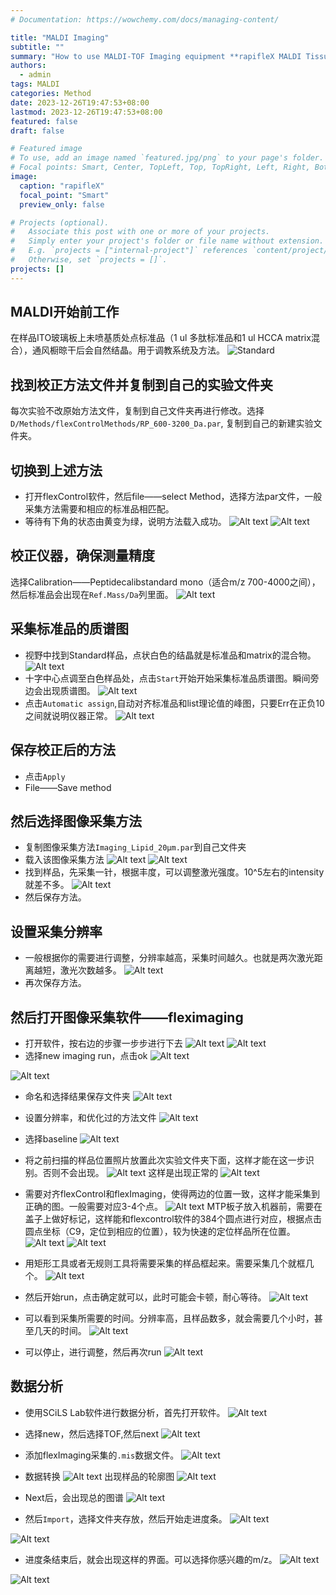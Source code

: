 ```yaml
---
# Documentation: https://wowchemy.com/docs/managing-content/

title: "MALDI Imaging"
subtitle: ""
summary: "How to use MALDI-TOF Imaging equipment **rapifleX MALDI Tissuetyper** from BRUKER company."
authors: 
  - admin
tags: MALDI
categories: Method
date: 2023-12-26T19:47:53+08:00
lastmod: 2023-12-26T19:47:53+08:00
featured: false
draft: false

# Featured image
# To use, add an image named `featured.jpg/png` to your page's folder.
# Focal points: Smart, Center, TopLeft, Top, TopRight, Left, Right, BottomLeft, Bottom, BottomRight.
image:
  caption: "rapifleX"
  focal_point: "Smart"
  preview_only: false

# Projects (optional).
#   Associate this post with one or more of your projects.
#   Simply enter your project's folder or file name without extension.
#   E.g. `projects = ["internal-project"]` references `content/project/deep-learning/index.md`.
#   Otherwise, set `projects = []`.
projects: []
---
```

## MALDI开始前工作
在样品ITO玻璃板上未喷基质处点标准品（1 ul 多肽标准品和1 ul HCCA matrix混合），通风橱晾干后会自然结晶。用于调教系统及方法。
![Standard](image.png)

## 找到校正方法文件并复制到自己的实验文件夹
每次实验不改原始方法文件，复制到自己文件夹再进行修改。选择`D/Methods/flexControlMethods/RP_600-3200_Da.par`, 复制到自己的新建实验文件夹。

## 切换到上述方法
- 打开flexControl软件，然后file——select Method，选择方法par文件，一般采集方法需要和相应的标准品相匹配。
- 等待有下角的状态由黄变为绿，说明方法载入成功。
![Alt text](image-1.png)
![Alt text](image-4.png)

## 校正仪器，确保测量精度
选择Calibration——Peptidecalibstandard mono（适合m/z 700-4000之间），然后标准品会出现在`Ref.Mass/Da`列里面。
![Alt text](image-3.png)

## 采集标准品的质谱图
- 视野中找到Standard样品，点状白色的结晶就是标准品和matrix的混合物。
![Alt text](image-5.png)
- 十字中心点调至白色样品处，点击`Start`开始开始采集标准品质谱图。瞬间旁边会出现质谱图。
![Alt text](image-6.png)
- 点击`Automatic assign`,自动对齐标准品和list理论值的峰图，只要Err在正负10之间就说明仪器正常。
![Alt text](image-7.png)
## 保存校正后的方法
- 点击`Apply`
- File——Save method

## 然后选择图像采集方法
- 复制图像采集方法`Imaging_Lipid_20µm.par`到自己文件夹
- 载入该图像采集方法
![Alt text](image-8.png)
![Alt text](image-9.png)
- 找到样品，先采集一针，根据丰度，可以调整激光强度。10^5左右的intensity就差不多。
![Alt text](image-10.png)
- 然后保存方法。

## 设置采集分辨率
- 一般根据你的需要进行调整，分辨率越高，采集时间越久。也就是两次激光距离越短，激光次数越多。
![Alt text](image-11.png)
- 再次保存方法。

## 然后打开图像采集软件——fleximaging
- 打开软件，按右边的步骤一步步进行下去
![Alt text](image-12.png)
![Alt text](image-16.png)
- 选择new imaging run，点击ok
![Alt text](image-13.png)

![Alt text](image-14.png)
- 命名和选择结果保存文件夹
![Alt text](image-15.png)
- 设置分辨率，和优化过的方法文件
![Alt text](image-17.png)

- 选择baseline
![Alt text](image-18.png)

- 将之前扫描的样品位置照片放置此次实验文件夹下面，这样才能在这一步识别。否则不会出现。
![Alt text](image-19.png)
这样是出现正常的
![Alt text](image-20.png)

- 需要对齐flexControl和flexImaging，使得两边的位置一致，这样才能采集到正确的图。一般需要对应3-4个点。
![Alt text](image-21.png)
MTP板子放入机器前，需要在盖子上做好标记，这样能和flexcontrol软件的384个圆点进行对应，根据点击圆点坐标（C9，定位到相应的位置），较为快速的定位样品所在位置。
![Alt text](image-22.png)
![Alt text](image-23.png)

- 用矩形工具或者无规则工具将需要采集的样品框起来。需要采集几个就框几个。
![Alt text](image-24.png)

- 然后开始run，点击确定就可以，此时可能会卡顿，耐心等待。
![Alt text](image-25.png)

- 可以看到采集所需要的时间。分辨率高，且样品数多，就会需要几个小时，甚至几天的时间。
![Alt text](image-27.png)

- 可以停止，进行调整，然后再次run
![Alt text](image-28.png)

## 数据分析
- 使用SCiLS Lab软件进行数据分析，首先打开软件。
![Alt text](image-29.png)

- 选择new，然后选择TOF,然后next
![Alt text](image-30.png)

- 添加flexImaging采集的`.mis`数据文件。
![Alt text](image-31.png)

- 数据转换
![Alt text](image-32.png)
出现样品的轮廓图
![Alt text](image-33.png)
- Next后，会出现总的图谱
![Alt text](image-34.png)

- 然后`Import`，选择文件夹存放，然后开始走进度条。
![Alt text](image-36.png)

![Alt text](image-35.png)

- 进度条结束后，就会出现这样的界面。可以选择你感兴趣的m/z。
![Alt text](image-37.png)

![Alt text](image-38.png)